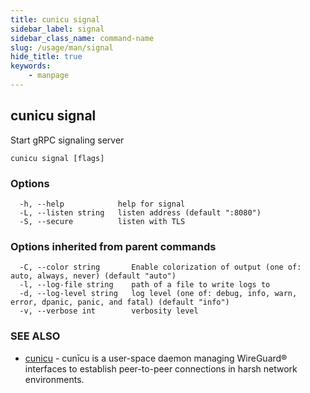 ```yaml
---
title: cunicu signal
sidebar_label: signal
sidebar_class_name: command-name
slug: /usage/man/signal
hide_title: true
keywords:
    - manpage
---
```


## cunicu signal

Start gRPC signaling server

```
cunicu signal [flags]
```

### Options

```
  -h, --help            help for signal
  -L, --listen string   listen address (default ":8080")
  -S, --secure          listen with TLS
```

### Options inherited from parent commands

```
  -C, --color string       Enable colorization of output (one of: auto, always, never) (default "auto")
  -l, --log-file string    path of a file to write logs to
  -d, --log-level string   log level (one of: debug, info, warn, error, dpanic, panic, and fatal) (default "info")
  -v, --verbose int        verbosity level
```

### SEE ALSO

* [cunicu](cunicu.md)	 - cunīcu is a user-space daemon managing WireGuard® interfaces to establish peer-to-peer connections in harsh network environments.

